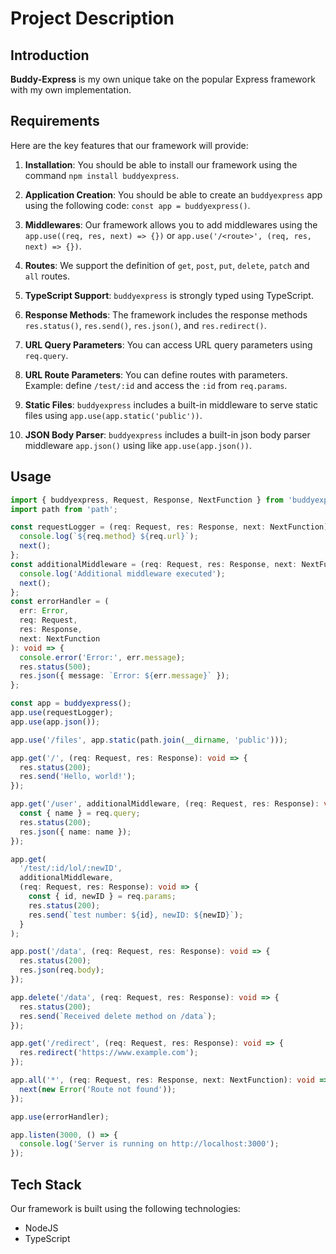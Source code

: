 # Project Description

## Introduction
**Buddy-Express** is my own unique take on the popular Express framework with my own implementation.

## Requirements
Here are the key features that our framework will provide:

1. **Installation**: You should be able to install our framework using the command `npm install buddyexpress`.

2. **Application Creation**: You should be able to create an `buddyexpress` app using the following code: `const app = buddyexpress()`.

3. **Middlewares**: Our framework allows you to add middlewares using the `app.use((req, res, next) => {})` or `app.use('/<route>', (req, res, next) => {})`.

4. **Routes**: We support the definition of `get`, `post`, `put`, `delete`, `patch` and `all` routes.

5. **TypeScript Support**: `buddyexpress` is strongly typed using TypeScript.

6. **Response Methods**: The framework includes the response methods `res.status()`, `res.send()`, `res.json()`, and `res.redirect()`.

7. **URL Query Parameters**: You can access URL query parameters using `req.query`.

8. **URL Route Parameters**: You can define routes with parameters. Example: define `/test/:id` and access the `:id` from `req.params`.

9. **Static Files**: `buddyexpress` includes a built-in middleware to serve static files using `app.use(app.static('public'))`.

10. **JSON Body Parser**: `buddyexpress` includes a built-in json body parser middleware `app.json()` using like `app.use(app.json())`.

## Usage

```ts
import { buddyexpress, Request, Response, NextFunction } from 'buddyexpress';
import path from 'path';

const requestLogger = (req: Request, res: Response, next: NextFunction): void => {
  console.log(`${req.method} ${req.url}`);
  next();
};
const additionalMiddleware = (req: Request, res: Response, next: NextFunction): void => {
  console.log('Additional middleware executed');
  next();
};
const errorHandler = (
  err: Error,
  req: Request,
  res: Response,
  next: NextFunction
): void => {
  console.error('Error:', err.message);
  res.status(500);
  res.json({ message: `Error: ${err.message}` });
};

const app = buddyexpress();
app.use(requestLogger);
app.use(app.json());

app.use('/files', app.static(path.join(__dirname, 'public')));

app.get('/', (req: Request, res: Response): void => {
  res.status(200);
  res.send('Hello, world!');
});

app.get('/user', additionalMiddleware, (req: Request, res: Response): void => {
  const { name } = req.query;
  res.status(200);
  res.json({ name: name });
});

app.get(
  '/test/:id/lol/:newID',
  additionalMiddleware,
  (req: Request, res: Response): void => {
    const { id, newID } = req.params;
    res.status(200);
    res.send(`test number: ${id}, newID: ${newID}`);
  }
);

app.post('/data', (req: Request, res: Response): void => {
  res.status(200);
  res.json(req.body);
});

app.delete('/data', (req: Request, res: Response): void => {
  res.status(200);
  res.send(`Received delete method on /data`);
});

app.get('/redirect', (req: Request, res: Response): void => {
  res.redirect('https://www.example.com');
});

app.all('*', (req: Request, res: Response, next: NextFunction): void => {
  next(new Error('Route not found'));
});

app.use(errorHandler);

app.listen(3000, () => {
  console.log('Server is running on http://localhost:3000');
});
```

## Tech Stack
Our framework is built using the following technologies:

- NodeJS
- TypeScript
